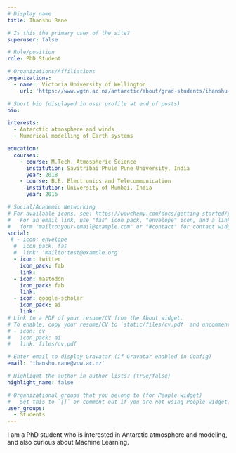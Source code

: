 ```yaml
---
# Display name
title: Ihanshu Rane

# Is this the primary user of the site?
superuser: false

# Role/position
role: PhD Student

# Organizations/Affiliations
organizations:
  - name:  Victoria University of Wellington 
    url: 'https://www.wgtn.ac.nz/antarctic/about/grad-students/ihanshu-rane'

# Short bio (displayed in user profile at end of posts)
bio: 

interests:
  - Antarctic atmosphere and winds
  - Numerical modelling of Earth systems

education:
  courses:
    - course: M.Tech. Atmospheric Science
      institution: Savitribai Phule Pune University, India
      year: 2018
    - course: B.E. Electronics and Telecommunication
      institution: University of Mumbai, India
      year: 2016

# Social/Academic Networking
# For available icons, see: https://wowchemy.com/docs/getting-started/page-builder/#icons
#   For an email link, use "fas" icon pack, "envelope" icon, and a link in the
#   form "mailto:your-email@example.com" or "#contact" for contact widget.
social:
 # - icon: envelope
  #  icon_pack: fas
  #  link: 'mailto:test@example.org'
  - icon: twitter
    icon_pack: fab
    link: 
  - icon: mastodon
    icon_pack: fab
    link: 
  - icon: google-scholar
    icon_pack: ai
    link: 
# Link to a PDF of your resume/CV from the About widget.
# To enable, copy your resume/CV to `static/files/cv.pdf` and uncomment the lines below.
# - icon: cv
#   icon_pack: ai
#   link: files/cv.pdf

# Enter email to display Gravatar (if Gravatar enabled in Config)
email: 'ihanshu.rane@vuw.ac.nz'

# Highlight the author in author lists? (true/false)
highlight_name: false

# Organizational groups that you belong to (for People widget)
#   Set this to `[]` or comment out if you are not using People widget.
user_groups:
  - Students
---
```


I am a PhD student who is interested in Antarctic atmosphere and modeling, and also curious about Machine Learning.